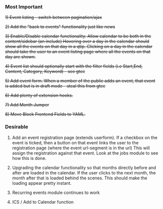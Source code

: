 ### Most Important

~~1) Event listing - switch between pagination/ajax~~

~~2) Add the "back to events" functionality just like news~~

~~3) Enable/Disable calendar functionality. Allow calendar to be both in the content/sidebar (an include)
 Hovering over a day in the calendar should show all the events on that day in a qtip.
 Clicking on a day in the calendar should take the user to an event listing page where all the events on that day are shown.~~
 
~~4) Event list should optionally start with the filter fields (i.e Start,End, Content, Category, Keyword) - see gtcc~~

~~5) Add event form. When a member of the public adds an event, that event is added but is in draft mode - steal this from gtcc~~

~~6) Add plenty of extension hooks.~~

~~7) Add Month Jumper~~

~~8) Move Block Frontend Fields to YAML.~~

### Desirable
1) Add an event registration page (extends userform). If a checkbox on the event is ticked, then a button on that event links the user to the registration page (where the event url-segment is in the url) This will assign the registration against that event. Look at the jobs module to see how this is done.

2) Upgrading the calendar functionality so that months directly before and after are loaded in the calendar. If the user clicks to the next month, the month after that is loaded behind the scenes. This should make the loading appear pretty instant.

3) Recurring events module continues to work

4) ICS / Add to Calendar function